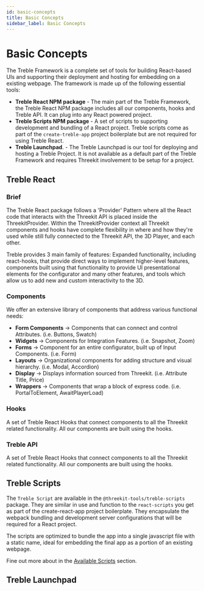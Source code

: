 ```yaml
---
id: basic-concepts
title: Basic Concepts
sidebar_label: Basic Concepts
---
```


# Basic Concepts

The Treble Framework is a complete set of tools for building React-based UIs and supporting their deployment and hosting for embedding on a existing webpage. The framework is made up of the following essential tools:

- **Treble React NPM package** - The main part of the Treble Framework, the Treble React NPM package includes all our components, hooks and Treble API. It can plug into any React powered project.
- **Treble Scripts NPM package** - A set of scripts to supporting development and bundling of a React project. Treble scripts come as part of the `create-treble-app` project boilerplate but are not required for using Treble React.
- **Treble Launchpad**. - The Treble Launchpad is our tool for deploying and hosting a Treble Project. It is not available as a default part of the Treble Framework and requires Threekit involvement to be setup for a project.

## Treble React

### Brief

The Treble React package follows a 'Provider' Pattern where all the React code that interacts with the Threekit API is placed inside the ThreekitProvider. Within the ThreekitProvider context all Threekit components and hooks have complete flexibility in where and how they're used while still fully connected to the Threekit API, the 3D Player, and each other.

Treble provides 3 main family of features: Expanded functionality, including react-hooks, that provide direct ways to implement higher-level features, components built using that functionality to provide UI presentational elements for the configurator and many other features, and tools which allow us to add new and custom interactivity to the 3D.

### Components

We offer an extensive library of components that address various functional needs:

- **Form Components** -> Components that can connect and control Attributes. (i.e. Buttons, Swatch)
- **Widgets** -> Components for Integration Features. (i.e. Snapshot, Zoom)
- **Forms** -> Component for an entire configurator, built up of Input Components. (i.e. Form)
- **Layouts** -> Organizational components for adding structure and visual hierarchy. (i.e. Modal, Accordion)
- **Display** -> Displays information sourced from Threekit. (i.e. Attribute Title, Price)
- **Wrappers** -> Components that wrap a block of express code. (i.e. PortalToElement, AwaitPlayerLoad)

### Hooks

A set of Treble React Hooks that connect components to all the Threekit related functionality. All our components are built using the hooks.

### Treble API

A set of Treble React Hooks that connect components to all the Threekit related functionality. All our components are built using the hooks.

## Treble Scripts

The `Treble Script` are available in the `@threekit-tools/treble-scripts` package. They are similar in use and function to the `react-scripts` you get as part of the create-react-app project boilerplate. They encapsulate the webpack bundling and development server configurations that will be required for a React project.

The scripts are optimized to bundle the app into a single javascript file with a static name, ideal for embedding the final app as a portion of an existing webpage.

Fine out more about in the [Available Scripts](available-scripts) section.

## Treble Launchpad
